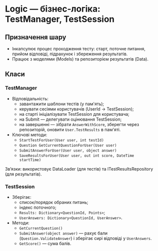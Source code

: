 # Logic — бізнес-логіка: TestManager, TestSession

## Призначення шару
- Інкапсулює процес проходження тесту: старт, поточне питання, прийом відповіді, підрахунок і збереження результатів.
- Працює з моделями (Models) та репозиторієм результатів (Data).

## Класи

### TestManager
- Відповідальність:
  - завантажити шаблони тестів (у пам'ять);
  - керувати сесіями користувачів (UserId → TestSession);
  - на старті ініціалізувати TestSession для користувача;
  - на Submit — делегувати оцінювання TestSession;
  - на завершенні — зібрати `AnswerWithScore`, зберегти через репозиторій, оновити `User.TestResults` в пам'яті.
- Ключові методи:
  - `StartTestForUser(User user, int testId)`
  - `Question GetCurrentQuestionForUser(User user)`
  - `SubmitAnswerForUser(User user, object answer)`
  - `SaveResultsForUser(User user, out int score, DateTime startTime)`

Зв’язки: використовує DataLoader (для тестів) та ITestResultsRepository (для результатів).

### TestSession
- Зберігає:
  - список/порядок обраних питань;
  - індекс поточного;
  - `Results: Dictionary<QuestionId, Points>`;
  - `UserAnswers: Dictionary<QuestionId, UserAnswer>`.
- Методи:
  - `GetCurrentQuestion()`
  - `SubmitAnswer(object answer)` — рахує бали (`Question.ValidateAnswer`) і зберігає сирі відповіді у `UserAnswers`.
  - `GetScore()` — сума балів.